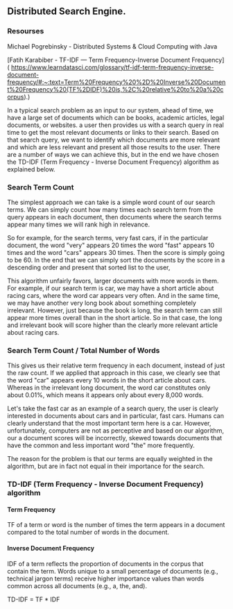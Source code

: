 ## Distributed Search Engine.

### Resourses

Michael Pogrebinsky - Distributed Systems & Cloud Computing with Java

[Fatih Karabiber - TF-IDF — Term Frequency-Inverse Document Frequency] (
https://www.learndatasci.com/glossary/tf-idf-term-frequency-inverse-document-frequency/#:~:text=Term%20Frequency%20%2D%20Inverse%20Document%20Frequency%20(TF%2DIDF)%20is,%2C%20relative%20to%20a%20corpus).)

In a typical search problem as an input to our system, ahead of time, we have a large set of documents which can be books, academic articles, legal documents, or websites.
a user then provides us with a search query in real time to get the most relevant documents or links to their search.
Based on that search query, we want to identify which documents are more relevant and which are less relevant and present all those results to the user.
There are a number of ways we can achieve this, but in the end we have chosen the TD-IDF (Term Frequency - Inverse Document Frequency) algorithm as explained below.

### Search Term Count

The simplest approach we can take is a simple word count of our search terms.
We can simply count how many times each search term from the query appears in each document, then documents where the search terms appear many times we will rank high in relevance.

So for example, for the search terms, very fast cars, if in the particular document, the word "very" appears 20 times the word "fast" appears 10 times and the word "cars" appears 30 times. Then the score is simply going to be 60. In the end that we can simply sort the documents by the score in a descending order and present that sorted list to the user,

This algorithm unfairly favors, larger documents with more words in them.
For example, if our search term is car, we may have a short article about racing cars, where the word car appears very often.
And in the same time, we may have another very long book about something completely irrelevant.
However, just because the book is long, the search term can still appear more times overall than in the short article.
So in that case, the long and irrelevant book will score higher than the clearly more relevant article about racing cars.

### Search Term Count / Total Number of Words

This gives us their relative term frequency in each document, instead of just the raw count.
If we applied that approach in this case, we clearly see that the word "car" appears every 10 words in the short article about cars.
Whereas in the irrelevant long document, the word car constitutes only about 0.01%, which means it appears only about every 8,000 words.

Let's take the fast car as an example of a search query, the user is clearly interested in documents about cars and in particular, fast cars.
Humans can clearly understand that the most important term here is a car. However, unfortunately, computers are not as perceptive and based on our algorithm, our a document scores will be incorrectly, skewed towards documents that have the common and less important word "the" more frequently.

The reason for the problem is that our terms are equally weighted in the algorithm, but are in fact not equal in their importance for the search.

### TD-IDF (Term Frequency - Inverse Document Frequency) algorithm

#### Term Frequency

TF of a term or word is the number of times the term appears in a document compared to the total number of words in the document.

#### Inverse Document Frequency

IDF of a term reflects the proportion of documents in the corpus that contain the term. Words unique to a small percentage of documents (e.g., technical jargon terms) receive higher importance values than words common across all documents (e.g., a, the, and).

TD-IDF = TF \* IDF
